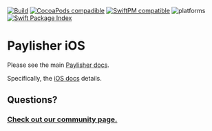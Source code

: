 [![Build](https://img.shields.io/github/actions/workflow/status/paylisher/PAYLISHER-SDK-IOS/ios-build.yml?branch=main)](https://github.com/paylisher/PAYLISHER-SDK-IOS/actions/workflows/ios-build.yml)
[![CocoaPods compadible](https://img.shields.io/cocoapods/v/Paylisher.svg)](https://cocoapods.org/pods/Paylisher)
[![SwiftPM compatible](https://img.shields.io/badge/spm-compatible-brightgreen.svg?style=flat)](https://swift.org/package-manager)
![platforms](https://img.shields.io/cocoapods/p/Paylisher.svg?style=flat)
[![Swift Package Index](https://img.shields.io/endpoint?url=https%3A%2F%2Fswiftpackageindex.com%2Fapi%2Fpackages%2FPaylisher%2Fpaylisher-ios%2Fbadge%3Ftype%3Dswift-versions)](https://swiftpackageindex.com/Paylisher/paylisher-ios)

# Paylisher iOS

Please see the main [Paylisher docs](https://paylisher.com/docs).

Specifically, the [iOS docs](https://paylisher.com/docs/libraries/ios) details.

## Questions?

### [Check out our community page.](https://paylisher.com/posts)

